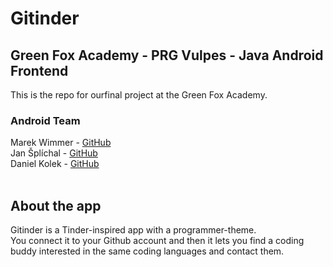 # Gitinder
## Green Fox Academy - PRG Vulpes - Java Android Frontend
This is the repo for ourfinal project at the Green Fox Academy.  
### Android Team
Marek Wimmer - [GitHub](https://github.com/WimmermM)  
Jan Šplíchal - [GitHub](https://github.com/Splichus)  
Daniel Kolek - [GitHub](https://github.com/kolekd)
<br><br>
## About the app
Gitinder is a Tinder-inspired app with a programmer-theme.  
You connect it to your Github account and then it lets you find a coding buddy interested in the same coding languages and contact them.
